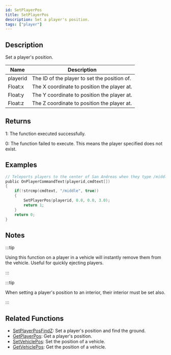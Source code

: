 ```yaml
---
id: SetPlayerPos
title: SetPlayerPos
description: Set a player's position.
tags: ["player"]
---
```


## Description

Set a player's position.

| Name     | Description                                  |
| -------- | -------------------------------------------- |
| playerid | The ID of the player to set the position of. |
| Float:x  | The X coordinate to position the player at.  |
| Float:y  | The Y coordinate to position the player at.  |
| Float:z  | The Z coordinate to position the player at.  |

## Returns

1: The function executed successfully.

0: The function failed to execute. This means the player specified does not exist.

## Examples

```c
// Teleports players to the center of San Andreas when they type /middle
public OnPlayerCommandText(playerid,cmdtext[])
{
    if(!strcmp(cmdtext, "/middle", true))
    {
        SetPlayerPos(playerid, 0.0, 0.0, 3.0);
        return 1;
    }
    return 0;
}
```

## Notes

:::tip

Using this function on a player in a vehicle will instantly remove them from the vehicle. Useful for quickly ejecting players.

:::

:::tip

When setting a player's position to an interior, their interior must be set also.

:::

## Related Functions

- [SetPlayerPosFindZ](../functions/SetPlayerPosFindZ.md): Set a player's position and find the ground.
- [GetPlayerPos](../functions/GetPlayerPos.md): Get a player's position.
- [SetVehiclePos](../functions/SetVehiclePos.md): Set the position of a vehicle.
- [GetVehiclePos](../functions/GetVehiclePos.md): Get the position of a vehicle.
